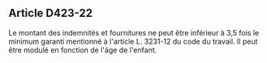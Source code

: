 ## Article D423-22

Le montant des indemnités et fournitures ne peut être inférieur à 3,5 fois le minimum garanti mentionné à
l'article L. 3231-12 du code du travail. Il peut être modulé en fonction de l'âge de l'enfant.

